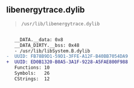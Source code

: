 ## libenergytrace.dylib

> `/usr/lib/libenergytrace.dylib`

```diff

   __DATA.__data: 0x8
   __DATA_DIRTY.__bss: 0x48
   - /usr/lib/libSystem.B.dylib
-  UUID: FB78B9D1-59D1-3FFE-A12F-B40BB7054DA9
+  UUID: ED0B1320-B0A5-3A1F-9228-A5FAE800F988
   Functions: 10
   Symbols:   26
   CStrings:  12

```
